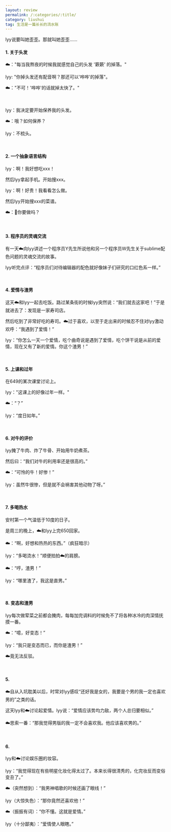 ```yaml
---
layout: review
permalink: /:categories/:title/
category: liushui
tag: 生活是一篇长长的流水账
---
```


lyy说要叫她歪歪。那就叫她歪歪……

#### 1. 关于头发

☁️："每当我熬夜的时候我就感觉自己的头发 '簌簌' 的掉落。"

lyy: "你掉头发还有配音啊？那还可以'哗哗'的掉落"。

☁️："不可！'哗哗'的话就掉太快了。"

<br/>

lyy：我决定要开始保养我的头发。

☁️：哦？如何保养？

lyy：不梳头。

<br/>

#### 2. 一个抽象语言结构

lyy：啊！我好想吃xxx！

然后lyy拿起手机。开始搜xxx。

lyy：啊！好贵！我看看怎么做。

然后lyy开始搜xxx的菜谱。

☁️：🤩你要做吗？

<br/>

#### 3. 程序员的灵魂交流

有一天☁️向lyy讲述一个程序员Y先生所说他和另一个程序员W先生关于sublime配色问题的灵魂交流的故事。

lyy听完点评：“程序员们对待编辑器的配色就好像妹子们研究的口红色系一样。”

<br/>

#### 4. 爱情与渣男

这天☁️和lyy一起去吃饭。路过某条街的时候lyy突然说：“我们就去这家吧！”于是就进去了：发现是一家寿司店。

然后吃到了非常好吃的寿司。☁️过于喜欢，以至于走出来的时候忍不住对lyy激动欢呼：“我遇到了爱情！”

lyy：“你怎么一天一个爱情，吃个曲奇说是遇到了爱情，吃个饼干说是从前的爱情，现在又有了新的爱情。你这个渣男！”

<br/>

#### 5. 上课和过年

在649的某次课堂讨论上。

lyy："这课上的好像过年一样。"

☁️：“？”

lyy：“度日如年。”

<br/>

#### 6. 对牛的评价

lyy腌了牛肉、炸了牛骨、开始用牛奶煮茶。

然后曰：“我们对牛的利用率还是很高的。”

☁️：“可怜的牛！好惨！”

lyy：虽然牛很惨，但是就不会祸害其他动物了呀。”

<br/>

#### 7. 多喝热水

安村第一个气温低于10度的日子。

是周三的晚上，☁️和lyy上完650回家。

☁️：“啊，好想和热热的东西。”（疯狂暗示）

lyy：“多喝烫水！”顺便拍拍☁️的肩膀。

☁️：“哼，渣男！”

lyy：“哪里渣了，我这是直男。”

<br/>

#### 8. 变态和渣男

lyy每次做荤菜之前都会腌肉，每每加完调料的时候免不了将各种冰冷的肉深情抚摸一番。

☁️：“噫，好变态！”

lyy：“我只是变态而已，而你是渣男！”

☁️竟无法反驳。

<br/>

#### 5. 

☁️自从入坑耽美以后，时常对lyy感叹“还好我是女的，我要是个男的我一定也喜欢男的”之类的话。

这天lyy和☁️讨论起爱情。lyy说：“爱情应该势均力敌，两个人总归要相似。”

☁️思索一番：“那我觉得男版的我一定不会喜欢我。他应该喜欢男的。”

<br/>

#### 6. 

lyy和☁️讨论娱乐圈的妆容。

lyy：“我觉得现在有些明星化妆化得太过了。本来长得很清秀的，化完妆反而变俗变丑了。”

☁️（突然想到）：“我男神唱歌的时候还画了眼线！”

lyy（大惊失色）：“那你竟然还喜欢他！”

☁️（振振有词）：“你不懂。这就是爱情。”

lyy（十分鄙夷）：“爱情使人眼瞎。”